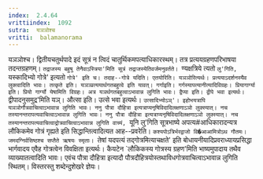 ```yaml
---
index:  2.4.64
vrittiindex:  1092
sutra:  यञञोश्च
vritti:  balamanorama 
---
```


यञञोश्च। द्वितीयचतुर्थपादे इदं सूत्रं न त्विदं चातुर्थिकमपत्याधिकारस्थम्। तत्र प्रत्ययग्रहणपरिभाषया तदन्तग्रहणम्। `तद्राजस्य बहुषु तेनैवाऽस्त्रिया'मिति सूत्रं तद्राजस्येतिवर्जमनुवर्तते। `ण्यक्षत्रिये त्यतो `लु'गिति, `यस्कादिभ्यो गोत्रे' इत्यतो `गोत्रे' इति च। तदाह--गोत्रे यदिति। एतयोरिति। यञञोरित्यर्थः। प्रत्ययाऽदर्शनस्यैव लुक्त्वादिति भावः। तत्कृते इति। यञञ्प्रत्ययार्थगतबहुत्वे इति यावत्। गर्गाइति। गर्गस्यापत्यानीत्यादिविग्रहः। प्रियागार्ग्या इति। प्रियो गार्ग्यो येषामिति विग्रहः। अत्र यञर्थगतबहुत्वाऽभावान्न लुगिति भावः। द्वैप्या इति। द्वीपे भवा इत्यर्थः। `द्वीपादनुसमुद्र'मिति यञ्। औत्सा इति। उत्से भवा इत्यर्थः। `उत्सादिभ्योऽञ्'। इहोभयत्रापि यञञोर्गौत्रवाचित्वाऽभावान्न लुगिति भावः। ननु पौत्रा दौहित्रा इत्यत्राप्यनृषिविदादिलक्षणाऽञो लुक्स्यात्। नच तस्यानन्तरापत्यवाचित्वाऽभावान्न लुगिति भावः। ननु पौत्रा दौहित्रा इत्यत्राप्यनृषिविदादिलक्षणाऽञो लुक्स्यात्। नच तस्यानन्तरापत्यवाचित्वाद्रोत्रवाचित्वाऽभावान्न लुगिति वाच्यं, `यूनि लु'गिति सूत्रभाष्ये अपत्य#आधिकारादन्यत्र लौकिकमेव गोत्रं गृह्यते इति सिद्धान्तित्वादित्यत आह--प्रवरेति। `कश्यपोऽत्रिर्भरद्वाजो वि�आआमित्रोऽथ गौतमः। जमदग्निर्वसिष्ठश्च सप्तैते ऋषयः स्मृताः। `तेषां यदपत्यं तद्गोत्रमित्याचक्षते' इति बोधायनीयादिप्रवराध्यायप्रसिद्धा भार्गवादय एवैह गोत्रत्वेन विवक्षिता इत्यर्थः। कैयटेन `लौकिकस्य गोत्रस्य ग्रहण'मिति भाष्यमुपादाय तथैव व्याख्यातत्वादिति भावः। एवंच पौत्रा दौहित्रा इत्यादौ पौत्रदौहित्रयोस्तथाविधगोत्रवाचित्वाऽभावान्न लुगिति स्थितम्। विस्तरस्तु शब्देन्दुशेखरे ज्ञेयः।

